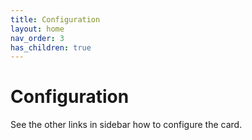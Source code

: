 ```yaml
---
title: Configuration
layout: home
nav_order: 3
has_children: true
---
```


# Configuration

See the other links in sidebar how to configure the card.
